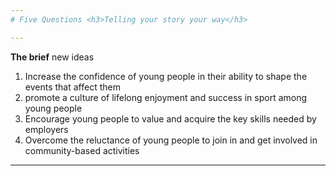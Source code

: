 ```yaml
---
# Five Questions <h3>Telling your story your way</h3>

---
```


**The brief**
new ideas
1. Increase the confidence of young people in their ability to shape the events that 	affect them
2. promote a culture of lifelong enjoyment and success in sport among young people
3. Encourage young people to value and acquire the key skills needed by employers
4. Overcome the reluctance of young people to join in and get involved in 	community-based activities

---
